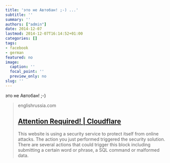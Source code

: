 ```yaml
---
title: 'это не Автобан! ;-) ...'
subtitle: ''
summary: ''
authors: ["admin"]
date: 2014-12-07
lastmod: 2014-12-07T16:14:52+01:00
categories: []
tags:
- facebook
- german
featured: no
image:
  caption: ''
  focal_point: ''
  preview_only: no
slug: ''
---
```

это не Автобан! ;-)
> englishrussia.com
> ## [Attention Required! | Cloudflare](http://englishrussia.com/2014/12/02/154812/)
>
>This website is using a security service to protect itself from online attacks. The action you just performed triggered the security solution. There are several actions that could trigger this block including submitting a certain word or phrase, a SQL command or malformed data.


